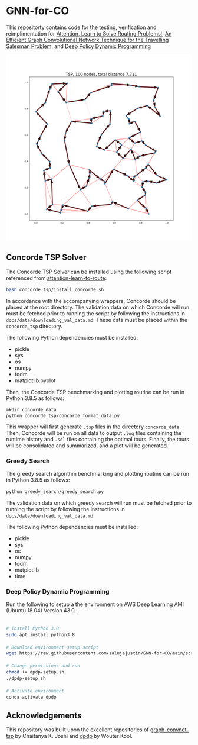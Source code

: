 # GNN-for-CO

This repositorty contains code for the testing, verification and reimplimentation for [Attention, Learn to Solve Routing Problems!](https://arxiv.org/abs/1803.08475), [An Efficient Graph Convolutional Network Technique for the Travelling Salesman Problem](https://arxiv.org/abs/1906.01227), and [Deep Policy Dynamic Programming](https://arxiv.org/abs/2102.11756)

![pipeline](res/tsp.png)

## Concorde TSP Solver

The Concorde TSP Solver can be installed using the following script referenced from [attention-learn-to-route](https://github.com/wouterkool/attention-learn-to-route/blob/master/problems/tsp/install_concorde.sh):

```bash
bash concorde_tsp/install_concorde.sh
```
In accordance with the accompanying wrappers, Concorde should be placed at the root directory. The validation data on which Concorde will run must be fetched prior to running the script by following the instructions in ```docs/data/downloading_val_data.md```. These data must be placed within the ```concorde_tsp``` directory.

The following Python dependencies must be installed:
- pickle
- sys
- os
- numpy
- tqdm 
- matplotlib.pyplot

Then, the Concorde TSP benchmarking and plotting routine can be run in Python 3.8.5 as follows:
```
mkdir concorde_data
python concorde_tsp/concorde_format_data.py
```
This wrapper will first generate ```.tsp``` files in the directory ```concorde_data```. Then, Concorde will be run on all data to output ```.log``` files containing the runtime history and ```.sol``` files containing the optimal tours. Finally, the tours will be consolidated and summarized, and a plot will be generated.

### Greedy Search

The greedy search algorithm benchmarking and plotting routine can be run in Python 3.8.5 as follows:
```bash
python greedy_search/greedy_search.py
```

The validation data on which greedy search will run must be fetched prior to running the script by following the instructions in ```docs/data/downloading_val_data.md```.

The following Python dependencies must be installed:
- pickle
- sys
- os
- numpy
- tqdm
- matplotlib
- time

### Deep Policy Dynamic Programming

Run the following to setup a the environment on AWS Deep Learning AMI (Ubuntu 18.04) Version 43.0 : 
```bash

# Install Python 3.8
sudo apt install python3.8

# Download environment setup script
wget https://raw.githubusercontent.com/salujajustin/GNN-for-CO/main/scripts/dpdp-setup.sh

# Change permissions and run
chmod +x dpdp-setup.sh
./dpdp-setup.sh

# Activate environment
conda activate dpdp
```


## Acknowledgements
This repository was built upon the excellent repositories of [graph-convnet-tsp](https://github.com/chaitjo/graph-convnet-tsp) by Chaitanya K. Joshi and [dpdp](https://github.com/wouterkool/dpdp) by Wouter Kool.
